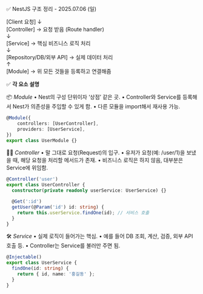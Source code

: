 ✅ NestJS 구조 정리 - 2025.07.06 (일)

[Client 요청]
↓  
[Controller] → 요청 받음 (Route handler)  
↓  
[Service] → 핵심 비즈니스 로직 처리  
↓  
[Repository/DB/외부 API] → 실제 데이터 처리  
↑  
[Module] → 위 모든 것들을 등록하고 연결해줌  


✅ **각 요소 설명**

📦 *Module*
• Nest의 구성 단위이자 ‘상점’ 같은 곳.
• Controller와 Service를 등록해서 Nest가 의존성을 주입할 수 있게 함.
• 다른 모듈을 import해서 재사용 가능.

```ts
@Module({
    controllers: [UserController],
    providers: [UserService],
})
export class UserModule {}
```

🧑‍💼 *Controller*
• 말 그대로 요청(Request)의 입구.
• 유저가 요청(예: /user/1)을 보냈을 때, 해당 요청을 처리할 메서드가 존재.
• 비즈니스 로직은 하지 않음, 대부분은 Service에 위임함.

```ts
@Controller('user')
export class UserController {
  constructor(private readonly userService: UserService) {}

  @Get(':id')
  getUser(@Param('id') id: string) {
    return this.userService.findOne(id); // 서비스 호출
  }
}
```

🛠️ *Service*
• 실제 로직이 들어가는 핵심.
• 예를 들어 DB 조회, 계산, 검증, 외부 API 호출 등.
• Controller는 Service를 불러만 주면 됨.

```ts
@Injectable()
export class UserService {
  findOne(id: string) {
    return { id, name: '홍길동' };
  }
}
```